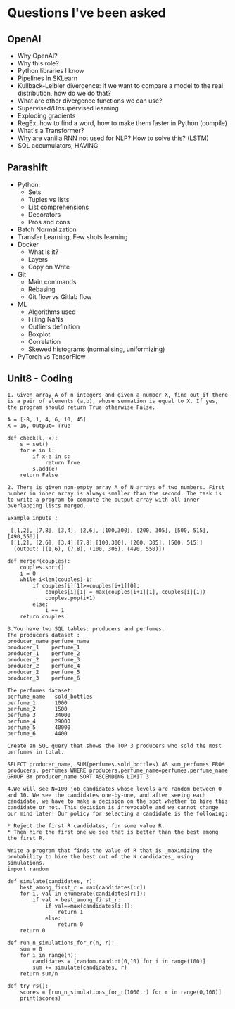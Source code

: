 # Questions I've been asked

## OpenAI

- Why OpenAI?
- Why this role?
- Python libraries I know
- Pipelines in SKLearn
- Kullback-Leibler divergence: if we want to compare a model to the real distribution, how do we do that?
- What are other divergence functions we can use?
- Supervised/Unsupervised learning
- Exploding gradients
- RegEx, how to find a word, how to make them faster in Python (compile)
- What's a Transformer?
- Why are vanilla RNN not used for NLP? How to solve this? (LSTM)
- SQL accumulators, HAVING

## Parashift

- Python:
  - Sets
  - Tuples vs lists
  - List comprehensions
  - Decorators
  - Pros and cons
- Batch Normalization
- Transfer Learning, Few shots learning
- Docker
  - What is it?
  - Layers
  - Copy on Write
- Git
  - Main commands
  - Rebasing
  - Git flow vs Gitlab flow
- ML
  - Algorithms used
  - Filling NaNs
  - Outliers definition
  - Boxplot
  - Correlation
  - Skewed histograms (normalising, uniformizing)
- PyTorch vs TensorFlow

## Unit8 - Coding

```
1. Given array A of n integers and given a number X, find out if there is a pair of elements (a,b), whose summation is equal to X. If yes, the program should return True otherwise False.

A = [-8, 1, 4, 6, 10, 45]
X = 16, Output= True

def check(l, x):
    s = set()
    for e in l:
        if x-e in s:
            return True
        s.add(e)
    return False

2. There is given non-empty array A of N arrays of two numbers. First number in inner array is always smaller than the second. The task is to write a program to compute the output array with all inner overlapping lists merged.

Example inputs :

 [[1,2], [7,8], [3,4], [2,6], [100,300], [200, 305], [500, 515], [490,550]]
 [[1,2], [2,6], [3,4],[7,8],[100,300], [200, 305], [500, 515]]
  (output: [(1,6), (7,8), (100, 305), (490, 550)])

def merger(couples):
    couples.sort()
    i = 0
    while i<len(couples)-1:
        if couples[i][1]>=couples[i+1][0]:
            couples[i][1] = max(couples[i+1][1], couples[i][1])
            couples.pop(i+1)
        else:
            i += 1
    return couples

3.You have two SQL tables: producers and perfumes.
The producers dataset :
producer_name perfume_name
producer_1    perfume_1
producer_1    perfume_2
producer_2    perfume_3
producer_2    perfume_4
producer_2    perfume_5
producer_3    perfume_6

The perfumes dataset:
perfume_name   sold_bottles
perfume_1      1000
perfume_2      1500
perfume_3      34000
perfume_4      29000
perfume_5      40000
perfume_6      4400

Create an SQL query that shows the TOP 3 producers who sold the most perfumes in total.

SELECT producer_name, SUM(perfumes.sold_bottles) AS sum_perfumes FROM producers, perfumes WHERE producers.perfume_name=perfumes.perfume_name GROUP BY producer_name SORT ASCENDING LIMIT 3

4.We will see N=100 job candidates whose levels are random between 0 and 10. We see the candidates one-by-one, and after seeing each candidate, we have to make a decision on the spot whether to hire this candidate or not. This decision is irrevocable and we cannot change our mind later! Our policy for selecting a candidate is the following:

* Reject the first R candidates, for some value R.
* Then hire the first one we see that is better than the best among the first R.

Write a program that finds the value of R that is _maximizing the probability to hire the best out of the N candidates_ using simulations.
import random

def simulate(candidates, r):
    best_among_first_r = max(candidates[:r])
    for i, val in enumerate(candidates[r:]):
        if val > best_among_first_r:
            if val==max(candidates[i:]):
                return 1
            else:
                return 0
    return 0

def run_n_simulations_for_r(n, r):
    sum = 0
    for i in range(n):
        candidates = [random.randint(0,10) for i in range(100)]
        sum += simulate(candidates, r)
    return sum/n

def try_rs():
    scores = [run_n_simulations_for_r(1000,r) for r in range(0,100)]
    print(scores)
```
